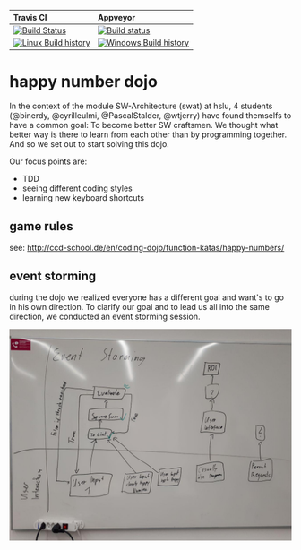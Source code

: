 | Travis CI | Appveyor
| :-------- | :-------
| [![Build Status](https://travis-ci.org/wtjerry/happyNumbersDojo.svg?branch=master)](https://travis-ci.org/wtjerry/happyNumbersDojo)| [![Build status](https://ci.appveyor.com/api/projects/status/b4l1a7qmjtfg3l95?svg=true)](https://ci.appveyor.com/project/wtjerry/happyNumbersDojo)
[![Linux Build history](https://buildstats.info/travisci/chart/wtjerry/happyNumbersDojo?branch=master&includeBuildsFromPullRequest=false)](https://travis-ci.org/wtjerry/happyNumbersDojo/builds?branch=master) | [![Windows Build history](https://buildstats.info/appveyor/chart/wtjerry/happyNumbersDojo?branch=master&includeBuildsFromPullRequest=false)](https://ci.appveyor.com/project/wtjerry/happyNumbersDojo/history?branch=master)

# happy number dojo

In the context of the module SW-Architecture (swat) at hslu, 4 students (@binerdy, @cyrilleulmi, @PascalStalder, @wtjerry) have found themselfs to have a common goal: To become better SW craftsmen.
We thought what better way is there to learn from each other than by programming together. And so we set out to start solving this dojo.

Our focus points are:
- TDD
- seeing different coding styles
- learning new keyboard shortcuts

## game rules
see: http://ccd-school.de/en/coding-dojo/function-katas/happy-numbers/

## event storming

during the dojo we realized everyone has a different goal and want's to go in his own direction. To clarify our goal and to lead us all into the same direction, we conducted an event storming session.

![Event Storming](./img/swat_event_storming.jpg "One whiteboard to lead us all!")
